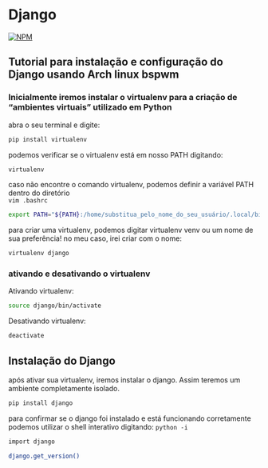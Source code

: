 # Django

[![NPM](https://img.shields.io/npm/l/react)](https://github.com/DanielDlc/Django/blob/main/LICENSE)

## Tutorial para instalação e configuração do Django usando Arch linux bspwm

### Inicialmente iremos instalar o virtualenv para a criação de “ambientes virtuais” utilizado em Python
abra o seu terminal e digite:
```bash 
pip install virtualenv
```

podemos verificar se o virtualenv está em nosso PATH digitando:
```bash
virtualenv
```

caso não encontre o comando virtualenv, podemos definir a variável PATH dentro do diretório\
`vim .bashrc`
```bash
export PATH="${PATH}:/home/substitua_pelo_nome_do_seu_usuário/.local/bin"
```


para criar uma virtualenv, podemos digitar virtualenv venv ou um nome de sua preferência! no meu caso, irei criar com o nome:
```bash
virtualenv django
```
### ativando e desativando o virtualenv

Ativando virtualenv:
```bash
source django/bin/activate
```

Desativando virtualenv:
```bash
deactivate
```


## Instalação do Django
após ativar sua virtualenv, iremos instalar o django. Assim teremos um ambiente completamente isolado.
```bash
pip install django
```

para confirmar se o django foi instalado e está funcionando corretamente\
podemos utilizar o shell interativo digitando: `python -i`
```bash
import django

django.get_version()
```

